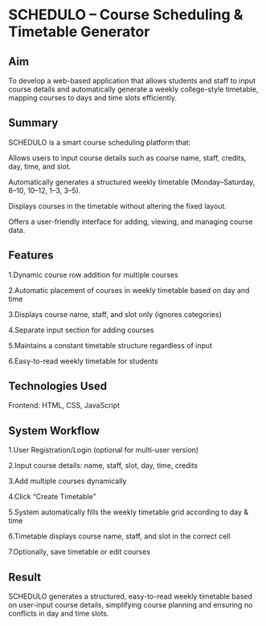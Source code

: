 # SCHEDULO – Course Scheduling & Timetable Generator

## Aim

To develop a web-based application that allows students and staff to input course details and automatically generate a weekly college-style timetable, mapping courses to days and time slots efficiently.

## Summary
SCHEDULO is a smart course scheduling platform that:

Allows users to input course details such as course name, staff, credits, day, time, and slot.

Automatically generates a structured weekly timetable (Monday–Saturday, 8–10, 10–12, 1–3, 3–5).

Displays courses in the timetable without altering the fixed layout.

Offers a user-friendly interface for adding, viewing, and managing course data.

## Features

1.Dynamic course row addition for multiple courses

2.Automatic placement of courses in weekly timetable based on day and time

3.Displays course name, staff, and slot only (ignores categories)

4.Separate input section for adding courses

5.Maintains a constant timetable structure regardless of input

6.Easy-to-read weekly timetable for students

## Technologies Used

Frontend: HTML, CSS, JavaScript


## System Workflow

1.User Registration/Login (optional for multi-user version)

2.Input course details: name, staff, slot, day, time, credits

3.Add multiple courses dynamically

4.Click “Create Timetable”

5.System automatically fills the weekly timetable grid according to day & time

6.Timetable displays course name, staff, and slot in the correct cell

7.Optionally, save timetable or edit courses

## Result
SCHEDULO generates a structured, easy-to-read weekly timetable based on user-input course details, simplifying course planning and ensuring no conflicts in day and time slots.
